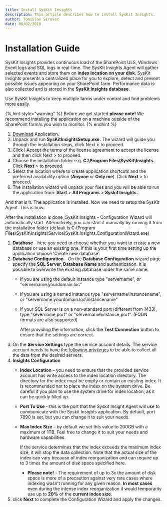 ```yaml
---
title: Install SysKit Insights
description: This article describes how to install SysKit Insights.
author: Tomislav Sirovec
date: 06/02/2018
---
```


# Installation Guide

SysKit Insights provides continuous load of the SharePoint ULS, Windows Event logs and SQL logs in real-time. The SysKit Insights Agent will gather selected events and store them on **index location on your disk**. SysKit Insights presents a centralized place for you to explore, detect and prevent possible issues appearing on your SharePoint farm. Performance data is also collected and is stored in the **SysKit Insights database**.

Use SysKit Insights to keep multiple farms under control and find problems more easily.

{% hint style="warning" %}
Before we get started **please note!** We recommend installing the application on a machine outside of the SharePoint farm/s you wish to monitor.
{% endhint %}

1. [Download](https://www.syskit.com/products/insights/) Application.
2. Unpack and run **SysKitInsightsSetup.exe.** The wizard will guide you through the installation steps, click Next &gt; to proceed.
3. Click I Accept the terms of the license agreement to accept the license and then click Next &gt; to proceed.
4. Choose the installation folder e.g. **C:\Program Files\SysKit\Insights.** Click **Next** &gt; to proceed.
5. Select the location where to create application shortcuts and the preferred availability option \(**Anyone** or **Only me**\). Click **Next** &gt; to proceed.
6. The installation wizard will unpack your files and you will be able to run the application from: **Start** &gt; **All Programs** &gt; **Syskit Insights.**

And that is it. The application is installed. Now we need to setup the SysKit Agent. This is how:

After the installation is done, SysKit Insights - Configuration Wizard will automatically start. Alternatively, you can start it manually by running it from the installation folder \(default is C:\Program Files\SysKit\Insights\Service\SysKit.Insights.ConfigurationWizard.exe\)

1. **Database** - here you need to choose whether you want to create a new database or use an existing one. If this is your first time setting up the application choose 'Create new database'.
2. **Database Configuration** - On the **Database Configuration** wizard page specify the **SQL Server, Database Name** and authentication. It is possible to overwrite the existing database under the same name.
   * If you are using the default instance type  "servername", or "servername.yourdomain.loc"
   * If you are using a named instance type "servername\instancename", or "servername.yourdomain.loc\instancename"
   * If your SQL Server is on a non-standard port \(different from 1433\), type "severname,port" or "servername\instance,port". \(FQDN formats are also supported\)

     After providing the information, click the **Test Connection** button to ensure that the settings are correct.
3. On the **Service Settings** type the service account details. The service account needs to have the [following privileges](installation-guide.md#internal/requirements/user-permissions-requirements) to be able to collect all the data from the desired servers.
4. **Insights Configuration**
   * **Index Location** – you need to ensure that the provided service account has write access to the index location directory. The directory for the index must be empty or contain an existing index.  It is recommended not to place the index on the system drive. Be careful if you plan to use the system drive for index location, as it can be quickly filled up.
   * **Port To Use** - this is the port that the Syskit Insight Agent will use to communicate with the Syskit Insights application. By default, port 7890 is set, but you can change it to suit your needs.
   * **Max Index Size** – by default we set this value to 200GB with a maximum of 1TB. Feel free to change it to suit your needs and hardware capabilities.

     If the service determines that the index exceeds the maximum index size, it will stop the data collection. Note that the actual size of the index can vary because of index reorganization and can require up to 3 times the amount of disk space specified here.

     * **Please note!** - The requirement of up to 3x the amount of disk space is more of a precaution against very rare cases where indexing wasn't running for any given reason. **In most cases** even during the intense index reorganization it would temporarily use up to **20%** of the **current index size**.
5. click **Next** to complete the Configuration Wizard and apply the changes.

